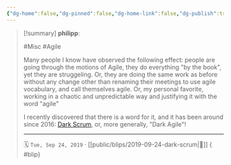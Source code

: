 ```yaml
---
{"dg-home":false,"dg-pinned":false,"dg-home-link":false,"dg-publish":true,"tags":["dgblip"],"created-date":"2019-09-24T00:00:00","disabled rules":["yaml-title","yaml-title-alias","file-name-heading"],"title":"philipp @ 2019-09-24","dg-permalink":"2019/09/24/dark-scrum/","updated-date":"2025-04-30T22:27:35","dg-path":"blips/2019-09-24-dark-scrum.md","permalink":"/2019/09/24/dark-scrum/","dgPassFrontmatter":true}
---
```


> [!summary] **philipp**:
>
> #Misc #Agile
>
> Many people I know have observed the following effect: people are going through the motions of Agile, they do everything "by the book", yet they are struggeling. Or, they are doing the same work as before without any change other than renaming their meetings to use agile vocabulary, and call themselves agile. Or, my personal favorite, working in a chaotic and unpredictable way and justifying it with the word "agile"
>
> I recently discovered that there is a word for it, and it has been around since 2016: [Dark Scrum](https://ronjeffries.com/articles/016-09ff/defense/), or, more generally, "Dark Agile"!
> - - -
>
> 🗓️ `Tue, Sep 24, 2019` · [[public/blips/2019-09-24-dark-scrum\|🔗]]
{ #blip}

